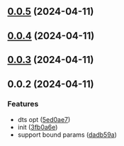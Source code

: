 ## [0.0.5](https://github.com/PengBoUESTC/touch-move/compare/v0.0.4...v0.0.5) (2024-04-11)



## [0.0.4](https://github.com/PengBoUESTC/touch-move/compare/v0.0.3...v0.0.4) (2024-04-11)



## [0.0.3](https://github.com/PengBoUESTC/touch-move/compare/v0.0.2...v0.0.3) (2024-04-11)



## 0.0.2 (2024-04-11)


### Features

* dts opt ([5ed0ae7](https://github.com/PengBoUESTC/touch-move/commit/5ed0ae76adede5e96bba6cdf2b8a12eb9ac1e907))
* init ([3fb0a6e](https://github.com/PengBoUESTC/touch-move/commit/3fb0a6e408dab15bb7919dc530b555e635d47da8))
* support bound params ([dadb59a](https://github.com/PengBoUESTC/touch-move/commit/dadb59acbf0f13a9ffccc5b954341d1b0d17e76c))



